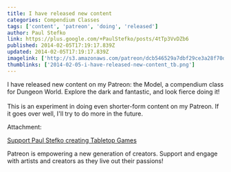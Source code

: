 ```yaml
---
title: I have released new content
categories: Compendium Classes
tags: ['content', 'patreon', 'doing', 'released']
author: Paul Stefko
link: https://plus.google.com/+PaulStefko/posts/4tTp3VvDZb6
published: 2014-02-05T17:19:17.839Z
updated: 2014-02-05T17:19:17.839Z
imagelink: ['http://s3.amazonaws.com/patreon/dcb546529a7dbf29ce3a28f70dfadffc.jpg']
thumblinks: ['2014-02-05-i-have-released-new-content_tb.png']
---
```


I have released new content on my Patreon: the Model, a compendium class for Dungeon World. Explore the dark and fantastic, and look fierce doing it!<br /><br />This is an experiment in doing even shorter-form content on my Patreon. If it goes over well, I&#39;ll try to do more in the future.


Attachment:

<a href='http://www.patreon.com/ham2anv'>Support Paul Stefko creating Tabletop Games</a>


Patreon is empowering a new generation of creators. Support and engage with artists and creators as they live out their passions!